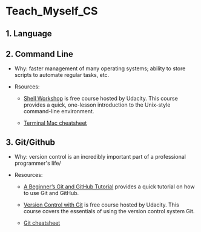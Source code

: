 # Teach_Myself_CS

## 1. Language

## 2. Command Line

- Why: faster management of many operating systems; ability to store scripts to automate regular tasks, etc.

- Rsources:
  - [Shell Workshop](https://classroom.udacity.com/courses/ud206) is free course hosted by Udacity. This course provides a quick, one-lesson introduction to the Unix-style command-line environment. 

  - [Terminal Mac cheatsheet](https://github.com/0nn0/terminal-mac-cheatsheet)


## 3. Git/Github

- Why: version control is an incredibly important part of a professional programmer's life/

- Resources:

  - [A Beginner’s Git and GitHub Tutorial](https://www.udacity.com/blog/2015/06/a-beginners-git-github-tutorial.html) provides a quick tutorial on how to use Git and GitHub.

  - [Version Control with Git](https://www.udacity.com/course/version-control-with-git--ud123) is free course hosted by Udacity. This course covers the essentials of using the version control system Git.

  - [Git cheatsheet](https://github.com/0nn0/git-basics-cheatsheet)
